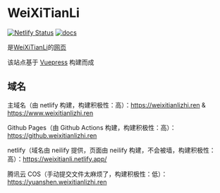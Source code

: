 # WeiXiTianLi

[![Netlify Status](https://api.netlify.com/api/v1/badges/0adbff58-79ac-491c-80db-4187c2be55a0/deploy-status)](https://app.netlify.com/sites/weixitianli/deploys)
[![docs](https://github.com/WeiXiTianLi/WeiXiTianLi/actions/workflows/docs.yml/badge.svg?event=workflow_dispatch)](https://github.com/WeiXiTianLi/WeiXiTianLi/actions/workflows/docs.yml)

是[WeiXiTianLi](https://github.com/WeiXiTianLi)的[网页](https://weixitianlizhi.ren)

该站点基于 [Vuepress](https://v2.vuepress.vuejs.org/zh/) 构建而成

## 域名

主域名（由 netlify 构建，构建积极性：高）：https://weixitianlizhi.ren & https://www.weixitianlizhi.ren

Github Pages（由 Github Actions 构建，构建积极性：高）：https://github.weixitianlizhi.ren

netlify（域名由 neilify 提供，页面由 neilify 构建，不会被墙，构建积极性：高）：https://weixitianli.netlify.app/

腾讯云 COS（手动提交文件太麻烦了，构建积极性：低）：https://yuanshen.weixitianlizhi.ren
